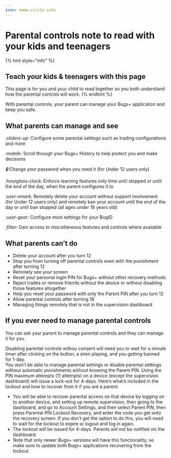 ```yaml
---
icon: memo-circle-info
---
```


# Parental controls note to read with your kids and teenagers

{% hint style="info" %}
## Teach your kids & teenagers with this page

This page is for you and your child to read together so you both understand how the parental controls will work.
{% endhint %}

With parental controls, your parent can manage your Bugs+ application and keep you safe.

## What parents can manage and see

<i class="fa-sliders-up">:sliders-up:</i> Configure some parental settings such as trading configurations and more

<i class="fa-mobile">:mobile:</i> Scroll through your Bugs+ History to help protect you and make decisions

<i class="fa-lock">:lock:</i> Change your password when you need it (for Under 12 users only)

<i class="fa-hourglass-clock">:hourglass-clock:</i> Enforce learning features only time until stopped or until the end of the day, when the parent configures it to

<i class="fa-user-xmark">:user-xmark:</i> Remotely delete your account without support involvement (for Under 12 users only) and remotely ban your account until the end of the day or until ban stopped (all ages under 18 years old)

<i class="fa-user-gear">:user-gear:</i> Configure most settings for your BugID

<i class="fa-filter">:filter:</i> Gain access to miscellaneous features and controls where available

## What parents can’t do

* Delete your account after you turn 12
* Stop you from turning off parental controls even with the punishment after turning 12
* Remotely see your screen
* Reset your personal login PIN for Bugs+ without other recovery methods
* Reject trades or remove friends without the device or without disabling those features altogether
* Help you reset your password with only the Parent PIN after you turn 12
* Allow parental controls after turning 18
* Managing things remotely that is not in the supervision dashboard

## If you ever need to manage parental controls

You can ask your parent to manage parental controls and they can manage it for you.

Disabling parental controls withou consent will need you to wait for a minute timer after clicking on the button, a siren playing, and you getting banned for 1-day.\
You won’t be able to manage parental settings or disable parental settings without automatic punishments without knowing the Parent PIN. Using the PIN maximum attempts (11 attempts) on a device (except the supervision dashboard) will issue a lock-out for 4-days. Here’s what’s included in the lockout and how to recover from it if you are a parent:

* You will be able to recover parental access on that device by logging on to another device, and setting up remote supervision, then going to the dashboard, and go to Account Settings, and then select Parent PIN, then press Parental PIN Lockout Recovery, and enter the code you get onto the recovery screen. If you don’t get the option to do this, you will need to wait for the lockout to expire or logout and log in again.
* The lockout will be issued for 4-days. Parents will not be notified vis the dashboard.
* Note that only newer Bugs+ versions will have this functionality, so make sure to update both Bugs+ applications recovering from the lockout.
